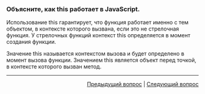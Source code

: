 ### Объясните, как this работает в JavaScript.

Использование this гарантирует, что функция работает именно с тем объектом, в контексте которого вызвана, если это не стрелочная функция. У стрелочных функций контекст this определяется в момент создания функции.

Значение this называется контекстом вызова и будет определено в момент вызова функции. Значением this является объект перед точкой, в контексте которого вызван метод.

---

<div align="right">
<a href="1.md">Предыдущий вопрос</a> | <a href="3.md">Следующий вопрос</a>
</div>
